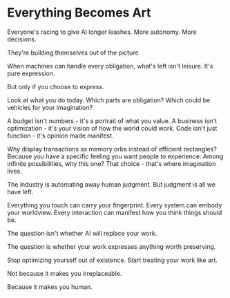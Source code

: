 # Everything Becomes Art

Everyone's racing to give AI longer leashes. More autonomy. More decisions. 

They're building themselves out of the picture.

When machines can handle every obligation, what's left isn't leisure. It's pure expression.

But only if you choose to express.

Look at what you do today. Which parts are obligation? Which could be vehicles for your imagination?

A budget isn't numbers - it's a portrait of what you value. A business isn't optimization - it's your vision of how the world could work. Code isn't just function - it's opinion made manifest.

Why display transactions as memory orbs instead of efficient rectangles? Because you have a specific feeling you want people to experience. Among infinite possibilities, why this one? That choice - that's where imagination lives.

The industry is automating away human judgment. But judgment is all we have left.

Everything you touch can carry your fingerprint. Every system can embody your worldview. Every interaction can manifest how you think things should be.

The question isn't whether AI will replace your work.

The question is whether your work expresses anything worth preserving.

Stop optimizing yourself out of existence. Start treating your work like art.

Not because it makes you irreplaceable.

Because it makes you human.